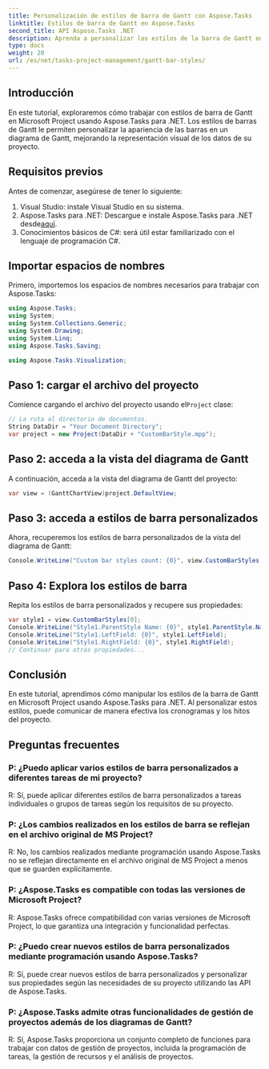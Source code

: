 ```yaml
---
title: Personalización de estilos de barra de Gantt con Aspose.Tasks
linktitle: Estilos de barra de Gantt en Aspose.Tasks
second_title: API Aspose.Tasks .NET
description: Aprenda a personalizar los estilos de la barra de Gantt en MS Project usando Aspose.Tasks para .NET. Mejore la visualización del proyecto sin esfuerzo.
type: docs
weight: 20
url: /es/net/tasks-project-management/gantt-bar-styles/
---
```

## Introducción
En este tutorial, exploraremos cómo trabajar con estilos de barra de Gantt en Microsoft Project usando Aspose.Tasks para .NET. Los estilos de barras de Gantt le permiten personalizar la apariencia de las barras en un diagrama de Gantt, mejorando la representación visual de los datos de su proyecto.
## Requisitos previos
Antes de comenzar, asegúrese de tener lo siguiente:
1. Visual Studio: instale Visual Studio en su sistema.
2.  Aspose.Tasks para .NET: Descargue e instale Aspose.Tasks para .NET desde[aquí](https://releases.aspose.com/tasks/net/).
3. Conocimientos básicos de C#: será útil estar familiarizado con el lenguaje de programación C#.

## Importar espacios de nombres
Primero, importemos los espacios de nombres necesarios para trabajar con Aspose.Tasks:
```csharp
using Aspose.Tasks;
using System;
using System.Collections.Generic;
using System.Drawing;
using System.Linq;
using Aspose.Tasks.Saving;

using Aspose.Tasks.Visualization;
```
## Paso 1: cargar el archivo del proyecto
 Comience cargando el archivo del proyecto usando el`Project` clase:
```csharp
// La ruta al directorio de documentos.
String DataDir = "Your Document Directory";
var project = new Project(DataDir + "CustomBarStyle.mpp");
```
## Paso 2: acceda a la vista del diagrama de Gantt
A continuación, acceda a la vista del diagrama de Gantt del proyecto:
```csharp
var view = (GanttChartView)project.DefaultView;
```
## Paso 3: acceda a estilos de barra personalizados
Ahora, recuperemos los estilos de barra personalizados de la vista del diagrama de Gantt:
```csharp
Console.WriteLine("Custom bar styles count: {0}", view.CustomBarStyles.Count);
```
## Paso 4: Explora los estilos de barra
Repita los estilos de barra personalizados y recupere sus propiedades:
```csharp
var style1 = view.CustomBarStyles[0];
Console.WriteLine("Style1.ParentStyle Name: {0}", style1.ParentStyle.Name);
Console.WriteLine("Style1.LeftField: {0}", style1.LeftField);
Console.WriteLine("Style1.RightField: {0}", style1.RightField);
// Continuar para otras propiedades...
```

## Conclusión
En este tutorial, aprendimos cómo manipular los estilos de la barra de Gantt en Microsoft Project usando Aspose.Tasks para .NET. Al personalizar estos estilos, puede comunicar de manera efectiva los cronogramas y los hitos del proyecto.

## Preguntas frecuentes
### P: ¿Puedo aplicar varios estilos de barra personalizados a diferentes tareas de mi proyecto?
R: Sí, puede aplicar diferentes estilos de barra personalizados a tareas individuales o grupos de tareas según los requisitos de su proyecto.
### P: ¿Los cambios realizados en los estilos de barra se reflejan en el archivo original de MS Project?
R: No, los cambios realizados mediante programación usando Aspose.Tasks no se reflejan directamente en el archivo original de MS Project a menos que se guarden explícitamente.
### P: ¿Aspose.Tasks es compatible con todas las versiones de Microsoft Project?
R: Aspose.Tasks ofrece compatibilidad con varias versiones de Microsoft Project, lo que garantiza una integración y funcionalidad perfectas.
### P: ¿Puedo crear nuevos estilos de barra personalizados mediante programación usando Aspose.Tasks?
R: Sí, puede crear nuevos estilos de barra personalizados y personalizar sus propiedades según las necesidades de su proyecto utilizando las API de Aspose.Tasks.
### P: ¿Aspose.Tasks admite otras funcionalidades de gestión de proyectos además de los diagramas de Gantt?
R: Sí, Aspose.Tasks proporciona un conjunto completo de funciones para trabajar con datos de gestión de proyectos, incluida la programación de tareas, la gestión de recursos y el análisis de proyectos.